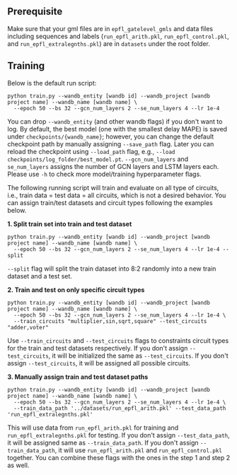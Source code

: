 ## Prerequisite
Make sure that your gml files are in `epfl_gatelevel_gmls` and data files including sequences and labels (`run_epfl_arith.pkl`, `run_epfl_control.pkl`, and `run_epfl_extralegnths.pkl`) are in `datasets` under the root folder.

## Training
Below is the default run script:
```
python train.py --wandb_entity [wandb id] --wandb_project [wandb project name] --wandb_name [wandb name] \
  --epoch 50 --bs 32 --gcn_num_layers 2 --se_num_layers 4 --lr 1e-4 
```
You can drop `--wandb_entity` (and other wandb flags) if you don't want to log.
By default, the best model (one with the smallest delay MAPE) is saved under `checkpoints/{wandb_name}`; however, you can change the default checkpoint path by manually assigning `--save_path` flag. 
Later you can reload the checkpoint using `--load_path` flag, e.g., `--load checkpoints/log_folder/best_model.pt`.
`--gcn_num_layers` and `se_num_layers` assigns the number of GCN layers and LSTM layers each.
Please use `-h` to check more model/training hyperparameter flags.

The following running script will train and evaluate on all type of circuits, i.e., train data = test data = all circuits, which is not a desired behavior.
You can assign train/test datasets and circuit types following the examples below.

**1. Split train set into train and test dataset**
```
python train.py --wandb_entity [wandb id] --wandb_project [wandb project name] --wandb_name [wandb name] \
  --epoch 50 --bs 32 --gcn_num_layers 2 --se_num_layers 4 --lr 1e-4 --split
```
`--split` flag will split the train dataset into 8:2 randomly into a new train dataset and a test set.

**2. Train and test on only specific circuit types**
```
python train.py --wandb_entity [wandb id] --wandb_project [wandb project name] --wandb_name [wandb name] \
  --epoch 50 --bs 32 --gcn_num_layers 2 --se_num_layers 4 --lr 1e-4 \
  --train_circuits "multiplier,sin,sqrt,square" --test_circuits "adder,voter"
```
Use `--train_circuits` and `--test_circuits` flags to constraints circuit types for the train and test datasets respectively. If you don't assign `--test_circuits`, it will be initialized the same as `--test_circuits`. If you don't assign `--test_circuits`, it will be assigned all possible circuits.

**3. Manually assign train and test dataset paths**
```
python train.py --wandb_entity [wandb id] --wandb_project [wandb project name] --wandb_name [wandb name] \
  --epoch 50 --bs 32 --gcn_num_layers 2 --se_num_layers 4 --lr 1e-4 \
  --train_data_path '../datasets/run_epfl_arith.pkl' --test_data_path 'run_epfl_extralegnths.pkl'
```
This will use data from `run_epfl_arith.pkl` for training and `run_epfl_extralegnths.pkl` for testing. 
If you don't assign `--test_data_path`, it will be assigned same as `--train_data_path`.
If you don't assign `--train_data_path`, it will use `run_epfl_arith.pkl` and `run_epfl_control.pkl` together.
You can combine these flags with the ones in the step 1 and step 2 as well.

